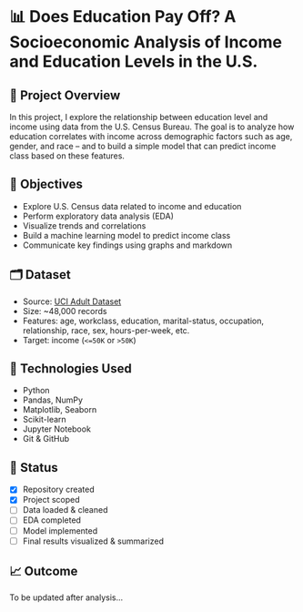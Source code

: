 # 📊 Does Education Pay Off? A Socioeconomic Analysis of Income and Education Levels in the U.S.

## 🧠 Project Overview

In this project, I explore the relationship between education level and income using data from the U.S. Census Bureau. The goal is to analyze how education correlates with income across demographic factors such as age, gender, and race – and to build a simple model that can predict income class based on these features.

## 📌 Objectives

- Explore U.S. Census data related to income and education
- Perform exploratory data analysis (EDA)
- Visualize trends and correlations
- Build a machine learning model to predict income class
- Communicate key findings using graphs and markdown

## 🗂️ Dataset

- Source: [UCI Adult Dataset](https://archive.ics.uci.edu/ml/datasets/adult)
- Size: ~48,000 records
- Features: age, workclass, education, marital-status, occupation, relationship, race, sex, hours-per-week, etc.
- Target: income (`<=50K` or `>50K`)

## 🔧 Technologies Used

- Python
- Pandas, NumPy
- Matplotlib, Seaborn
- Scikit-learn
- Jupyter Notebook
- Git & GitHub

## 🧪 Status

- [x] Repository created
- [x] Project scoped
- [ ] Data loaded & cleaned
- [ ] EDA completed
- [ ] Model implemented
- [ ] Final results visualized & summarized

## 📈 Outcome

To be updated after analysis...